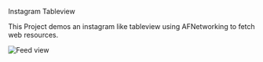 Instagram Tableview

This Project demos an instagram like tableview using AFNetworking to fetch web resources.


![Feed view](http://instagram.xuanli.us/img/demo.png) 
